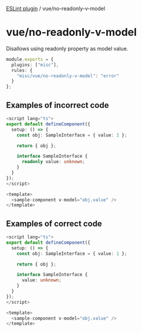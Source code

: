 [ESLint plugin](https://ilyub.github.io/eslint-plugin-misc/) / vue/no-readonly-v-model

# vue/no-readonly-v-model

Disallows using readonly property as model value.

```ts
module.exports = {
  plugins: ["misc"],
  rules: {
    "misc/vue/no-readonly-v-model": "error"
  }
};
```

## Examples of incorrect code

```ts
<script lang="ts">
export default defineComponent({
  setup: () => {
    const obj: SampleInterface = { value: 1 };

    return { obj };

    interface SampleInterface {
      readonly value: unknown;
    }
  }
});
</script>

<template>
  <sample-component v-model="obj.value" />
</template>
```

## Examples of correct code

```ts
<script lang="ts">
export default defineComponent({
  setup: () => {
    const obj: SampleInterface = { value: 1 };

    return { obj };

    interface SampleInterface {
      value: unknown;
    }
  }
});
</script>

<template>
  <sample-component v-model="obj.value" />
</template>
```